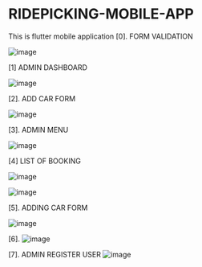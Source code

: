 # RIDEPICKING-MOBILE-APP
This is flutter mobile application
[0]. FORM VALIDATION

![image](https://github.com/user-attachments/assets/d4b9fd75-12d5-4a87-82cc-9b890072d307)


[1] ADMIN DASHBOARD

![image](https://github.com/user-attachments/assets/5b8fd997-c957-48ef-acdb-6118ab801c92)

[2]. ADD CAR FORM

![image](https://github.com/user-attachments/assets/46d76f5b-13f9-4f0c-81cf-65d904e4d893)

[3]. ADMIN MENU

![image](https://github.com/user-attachments/assets/49e171f6-8746-449b-91ef-a174a717c64f)


[4] LIST OF BOOKING

![image](https://github.com/user-attachments/assets/2a3208d4-1b63-49e0-a09d-d261fa9d194d)



![image](https://github.com/user-attachments/assets/949cbd31-5480-4dd6-8131-529da851297c)


[5]. ADDING CAR FORM

![image](https://github.com/user-attachments/assets/6c49a9f5-9a18-4461-8176-b37438f88802)


[6]. 
![image](https://github.com/user-attachments/assets/cc666d0d-74fa-4270-a348-ea9974b40c91)

[7]. ADMIN REGISTER USER
![image](https://github.com/user-attachments/assets/77a0dea9-cd96-46be-a878-8a728e5a8063)

